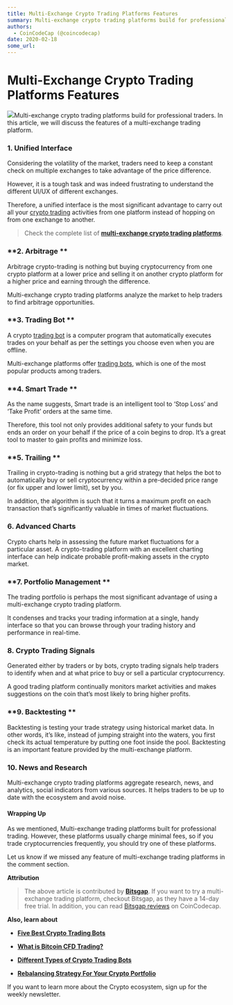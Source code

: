 ```yaml
---
title: Multi-Exchange Crypto Trading Platforms Features
summary: Multi-exchange crypto trading platforms build for professional traders. In this article, we will discuss the features of a multi-exchange trading platform. 1\\.
authors:
  - CoinCodeCap (@coincodecap)
date: 2020-02-18
some_url: 
---
```


# Multi-Exchange Crypto Trading Platforms Features

![](https://api.kauri.io:443/ipfs/QmPtddYtmmobECL4itDSxwPYY2C1QKJ3N5jAApzszMtVop)Multi-exchange crypto trading platforms build for professional traders. In this article, we will discuss the features of a multi-exchange trading platform. 

### **1\. Unified Interface** 

Considering the volatility of the market, traders need to keep a constant check on multiple exchanges to take advantage of the price difference.

However, it is a tough task and was indeed frustrating to understand the different UI/UX of different exchanges.

Therefore, a unified interface is the most significant advantage to carry out all your [crypto trading](https://blog.coincodecap.com/tag/crypto-trading/) activities from one platform instead of hopping on from one exchange to another. 

> Check the complete list of [**multi-exchange crypto trading platforms**](https://coincodecap.com/category/multi-exchange-trading).

### **2\. Arbitrage **

Arbitrage crypto-trading is nothing but buying cryptocurrency from one crypto platform at a lower price and selling it on another crypto platform for a higher price and earning through the difference.

Multi-exchange crypto trading platforms analyze the market to help traders to find arbitrage opportunities.

### **3\. Trading Bot **

A crypto [trading bot](https://blog.coincodecap.com/tag/trading-bots/) is a computer program that automatically executes trades on your behalf as per the settings you choose even when you are offline.

Multi-exchange platforms offer [trading bots](https://blog.coincodecap.com/tag/trading-bots/), which is one of the most popular products among traders.

### **4\. Smart Trade **

As the name suggests, Smart trade is an intelligent tool to ‘Stop Loss’ and ‘Take Profit’ orders at the same time.

Therefore, this tool not only provides additional safety to your funds but ends an order on your behalf if the price of a coin begins to drop. It’s a great tool to master to gain profits and minimize loss.

### **5\. Trailing **

Trailing in crypto-trading is nothing but a grid strategy that helps the bot to automatically buy or sell cryptocurrency within a pre-decided price range (or fix upper and lower limit), set by you.

In addition, the algorithm is such that it turns a maximum profit on each transaction that’s significantly valuable in times of market fluctuations. 

### **6\. Advanced Charts**

Crypto charts help in assessing the future market fluctuations for a particular asset. A crypto-trading platform with an excellent charting interface can help indicate probable profit-making assets in the crypto market. 

### **7\. Portfolio Management **

The trading portfolio is perhaps the most significant advantage of using a multi-exchange crypto trading platform.

It condenses and tracks your trading information at a single, handy interface so that you can browse through your trading history and performance in real-time. 

### **8\. Crypto Trading Signals**

Generated either by traders or by bots, crypto trading signals help traders to identify when and at what price to buy or sell a particular cryptocurrency.

A good trading platform continually monitors market activities and makes suggestions on the coin that’s most likely to bring higher profits. 

### **9\. Backtesting **

Backtesting is testing your trade strategy using historical market data. In other words, it’s like, instead of jumping straight into the waters, you first check its actual temperature by putting one foot inside the pool. Backtesting is an important feature provided by the multi-exchange platform.  

### **10\. News and Research**

Multi-exchange crypto trading platforms aggregate research, news, and analytics, social indicators from various sources. It helps traders to be up to date with the ecosystem and avoid noise. 

#### **Wrapping Up**

As we mentioned, Multi-exchange trading platforms built for professional trading. However, these platforms usually charge minimal fees, so if you trade cryptocurrencies frequently, you should try one of these platforms. 

Let us know if we missed any feature of multi-exchange trading platforms in the comment section.

**Attribution**

> The above article is contributed by **[Bitsgap](https://bitsgap.com/?utm_source=coincodecap)**. If you want to try a multi-exchange trading platform, checkout Bitsgap, as they have a 14-day free trial. In addition, you can read [Bitsgap reviews](https://coincodecap.com/product/bitsgap-1) on CoinCodecap.

**Also, learn about**

*   **[Five Best Crypto Trading Bots](https://blog.coincodecap.com/five-best-crypto-trading-bots/)**

*   **[What is Bitcoin CFD Trading?](https://blog.coincodecap.com/what-is-bitcoin-cfd-trading/)**

*   **[Different Types of Crypto Trading Bots](https://blog.coincodecap.com/different-types-of-crypto-trading-bots/)**

*   **[Rebalancing Strategy For Your Crypto Portfolio](https://blog.coincodecap.com/crypto-portfolio-rebalancing/)**

If you want to learn more about the Crypto ecosystem, sign up for the weekly newsletter.